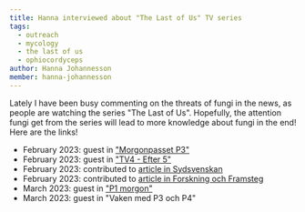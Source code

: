 ```yaml
---
title: Hanna interviewed about "The Last of Us" TV series
tags:
  - outreach
  - mycology
  - the last of us
  - ophiocordyceps
author: Hanna Johannesson
member: hanna-johannesson
---
```


Lately I have been busy commenting on the threats of fungi in the news, as people are watching the series "The Last of Us". Hopefully, the attention fungi get from the series will lead to more knowledge about fungi in the end! Here are the links!

* February 2023: guest in ["Morgonpasset P3"](https://sverigesradio.se/avsnitt/svampprofessorn-hotet-fran-svampar-kommer-bli-storre)
* February 2023: guest in ["TV4 - Efter 5"](https://www.tv4.se/klipp/va/20452229/zombiesvampen-fran-tv-finns-pa-riktigt)
* February 2023: contributed to [article in Sydsvenskan](https://www.sydsvenskan.se/2023-01-20/ja-zombiesvampen-i-the-last-of-us-finns-pa-riktigt--behover-du-oroa-dig)
* February 2023: contributed to [article in Forskning och Framsteg](https://fof.se/artikel/2023/3/darfor-ar-svampsjukdomar-ett-verkligt-hot/#klarna:c09f2e49-63f9-52dc-8831-20ed52348655)
* March 2023: guest in ["P1 morgon"](https://sverigesradio.se/artikel/zombie-svampen-i-tv-serien-attackerar-myror-i-verkligheten)
* March 2023: guest in "Vaken med P3 och P4"